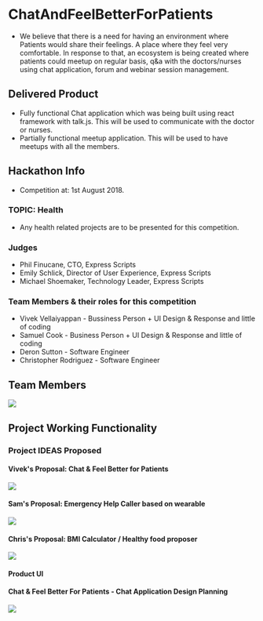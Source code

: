 # ChatAndFeelBetterForPatients 
- We believe that there is a need for having an environment where Patients would share their feelings. A place where they feel very comfortable. In response to that, an ecosystem is being created where patients could meetup on regular basis, q&a with the doctors/nurses using chat application, forum and webinar session management.

## Delivered Product
- Fully functional Chat application which was being built using react framework with talk.js. This will be used to communicate with the doctor or nurses.
- Partially functional meetup application. This will be used to have meetups with all the members.

## Hackathon Info
- Competition at: 1st August 2018. 
### TOPIC: Health
- Any health related projects are to be presented for this competition. 
### Judges
- Phil Finucane, CTO, Express Scripts
- Emily Schlick, Director of User Experience, Express Scripts
- Michael Shoemaker, Technology Leader, Express Scripts

### Team Members & their roles for this competition
- Vivek Vellaiyappan - Bussiness Person + UI Design & Response and little of coding
- Samuel Cook - Business Person + UI Design & Response and little of coding
- Deron Sutton - Software Engineer
- Christopher Rodriguez - Software Engineer

## Team Members
![](https://github.com/vivekVells/ChatAndFeelBetterForPatients/blob/master/Demo/Team%20Members.jpeg)
## Project Working Functionality
### Project IDEAS Proposed
#### Vivek's Proposal: Chat & Feel Better for Patients
![](https://github.com/vivekVells/ChatAndFeelBetterForPatients/blob/master/Demo/Vivek's%20Product%20Proposal.jpeg)
#### Sam's Proposal: Emergency Help Caller based on wearable
![](https://github.com/vivekVells/ChatAndFeelBetterForPatients/blob/master/Demo/Sam's%20Product%20Proposal.jpeg)
#### Chris's Proposal: BMI Calculator / Healthy food proposer
![](https://github.com/vivekVells/ChatAndFeelBetterForPatients/blob/master/Demo/Chris's%20Product%20Proposal.jpeg)

#### Product UI
#### Chat & Feel Better For Patients - Chat Application Design Planning
![](https://github.com/vivekVells/ChatAndFeelBetterForPatients/blob/master/Demo/Chat%20Application%20Design.jpeg)

